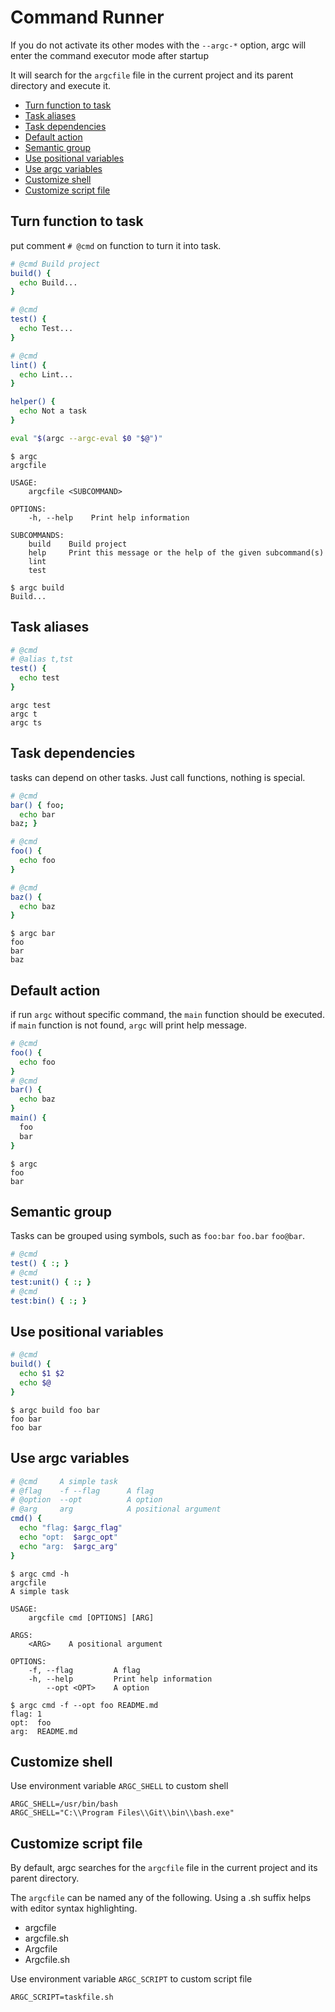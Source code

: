 # Command Runner

If you do not activate its other modes with the `--argc-*` option, argc will enter the command executor mode after startup

It will search for the `argcfile` file in the current project and its parent directory and execute it.

  - [Turn function to task](#turn-function-to-task)
  - [Task aliases](#task-aliases)
  - [Task dependencies](#task-dependencies)
  - [Default action](#default-action)
  - [Semantic group](#semantic-group)
  - [Use positional variables](#use-positional-variables)
  - [Use argc variables](#use-argc-variables)
  - [Customize shell](#customize-shell)
  - [Customize script file](#customize-script-file)

## Turn function to task

put comment `# @cmd` on function to turn it into task.

```sh
# @cmd Build project
build() {
  echo Build...
}

# @cmd
test() {
  echo Test...
}

# @cmd
lint() {
  echo Lint...
}

helper() {
  echo Not a task
}

eval "$(argc --argc-eval $0 "$@")"
```

```
$ argc
argcfile 

USAGE:
    argcfile <SUBCOMMAND>

OPTIONS:
    -h, --help    Print help information

SUBCOMMANDS:
    build    Build project
    help     Print this message or the help of the given subcommand(s)
    lint
    test

$ argc build
Build...
```

## Task aliases

```sh
# @cmd
# @alias t,tst
test() {
  echo test
}
```

```
argc test
argc t
argc ts
```

## Task dependencies

tasks can depend on other tasks. Just call functions, nothing is special.

```sh
# @cmd
bar() { foo;
  echo bar
baz; }

# @cmd
foo() {
  echo foo
}

# @cmd
baz() { 
  echo baz
}
```

```
$ argc bar
foo
bar
baz
```


## Default action

if run `argc` without specific command, the `main` function should be executed. if `main` function is not found, `argc` will print help message.

```sh
# @cmd
foo() {
  echo foo
}
# @cmd
bar() {
  echo baz
}
main() {
  foo
  bar
}
```

```
$ argc
foo
bar
```

## Semantic group

Tasks can be grouped using symbols, such as `foo:bar` `foo.bar` `foo@bar`.


```sh
# @cmd
test() { :; }
# @cmd
test:unit() { :; }
# @cmd
test:bin() { :; }
```

## Use positional variables

```sh
# @cmd
build() {
  echo $1 $2
  echo $@
}
```

```
$ argc build foo bar
foo bar
foo bar
```

## Use argc variables 

```sh
# @cmd     A simple task
# @flag    -f --flag      A flag
# @option  --opt          A option
# @arg     arg            A positional argument
cmd() {
  echo "flag: $argc_flag"
  echo "opt:  $argc_opt"
  echo "arg:  $argc_arg"
}
```

```
$ argc cmd -h
argcfile
A simple task

USAGE:
    argcfile cmd [OPTIONS] [ARG]

ARGS:
    <ARG>    A positional argument

OPTIONS:
    -f, --flag         A flag
    -h, --help         Print help information
        --opt <OPT>    A option

$ argc cmd -f --opt foo README.md
flag: 1
opt:  foo
arg:  README.md
```

## Customize shell

Use environment variable `ARGC_SHELL` to custom shell

```
ARGC_SHELL=/usr/bin/bash
ARGC_SHELL="C:\\Program Files\\Git\\bin\\bash.exe"
```

## Customize script file

By default, argc searches for the `argcfile` file in the current project and its parent directory.

The `argcfile` can be named any of the following. Using a .sh suffix helps with editor syntax highlighting.

- argcfile
- argcfile.sh
- Argcfile
- Argcfile.sh

Use environment variable `ARGC_SCRIPT` to custom script file

```
ARGC_SCRIPT=taskfile.sh
```
